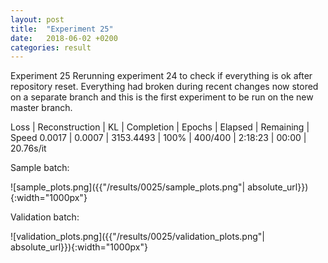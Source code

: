 ```yaml
---
layout: post
title:  "Experiment 25"
date:   2018-06-02 +0200
categories: result
---
```

Experiment 25
Rerunning experiment 24 to check if everything is ok after repository reset.
Everything had broken during recent changes now stored on a separate branch and this is the first experiment to be run on the new master branch.

Loss | Reconstruction | KL | Completion | Epochs | Elapsed | Remaining | Speed
0.0017 | 0.0007 | 3153.4493 | 100% | 400/400 | 2:18:23 | 00:00 | 20.76s/it



Sample batch:

![sample_plots.png]({{"/results/0025/sample_plots.png"| absolute_url}}){:width="1000px"}

Validation batch:

![validation_plots.png]({{"/results/0025/validation_plots.png"| absolute_url}}){:width="1000px"}
